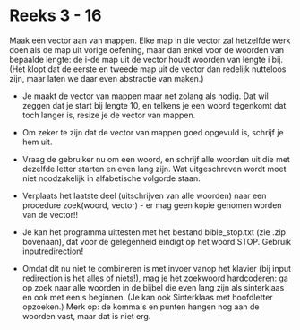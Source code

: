 # Reeks 3 - 16
Maak een vector aan van mappen. Elke map in die vector zal hetzelfde werk doen als de map uit vorige oefening, maar dan 
enkel voor de woorden van bepaalde lengte: de i-de map uit de vector houdt woorden van lengte i bij. (Het klopt dat de 
eerste en tweede map uit de vector dan redelijk nutteloos zijn, maar laten we daar even abstractie van maken.)

- Je maakt de vector van mappen maar net zolang als nodig. Dat wil zeggen dat je start bij lengte 10, en telkens je een 
  woord tegenkomt dat toch langer is, resize je de vector van mappen.


- Om zeker te zijn dat de vector van mappen goed opgevuld is, schrijf je hem uit.


- Vraag de gebruiker nu om een woord, en schrijf alle woorden uit die met dezelfde letter starten en even lang zijn. Wat 
  uitgeschreven wordt moet niet noodzakelijk in alfabetische volgorde staan.


- Verplaats het laatste deel (uitschrijven van alle woorden) naar een procedure zoek(woord, vector) - er mag geen kopie 
  genomen worden van de vector!!


- Je kan het programma uittesten met het bestand bible_stop.txt (zie .zip bovenaan), dat voor de gelegenheid eindigt op 
  het woord STOP. Gebruik inputredirection!


- Omdat dit nu niet te combineren is met invoer vanop het klavier (bij input redirection is het alles of niets!), mag je
  het zoekwoord hardcoderen: ga op zoek naar alle woorden in de bijbel die even lang zijn als sinterklaas en ook met een 
  s beginnen. (Je kan ook Sinterklaas met hoofdletter opzoeken.) Merk op: de komma's en punten hangen nog aan de woorden 
  vast, maar dat is niet erg.

